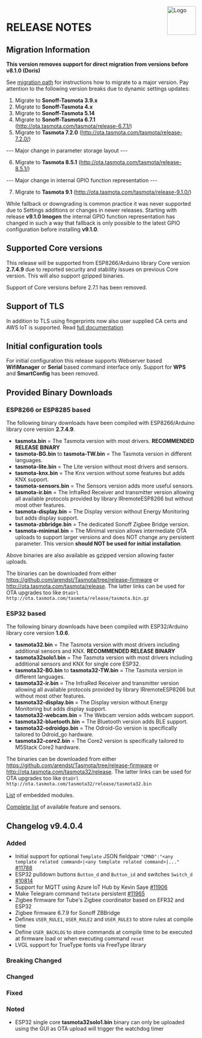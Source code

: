 <img src="https://github.com/arendst/Tasmota/blob/master/tools/logo/TASMOTA_FullLogo_Vector.svg" alt="Logo" align="right" height="76"/>

# RELEASE NOTES

## Migration Information

**This version removes support for direct migration from versions before v8.1.0 (Doris)**

See [migration path](https://tasmota.github.io/docs/Upgrading#migration-path) for instructions how to migrate to a major version. Pay attention to the following version breaks due to dynamic settings updates:

1. Migrate to **Sonoff-Tasmota 3.9.x**
2. Migrate to **Sonoff-Tasmota 4.x**
3. Migrate to **Sonoff-Tasmota 5.14**
4. Migrate to **Sonoff-Tasmota 6.7.1** (http://ota.tasmota.com/tasmota/release-6.7.1/)
5. Migrate to **Tasmota 7.2.0** (http://ota.tasmota.com/tasmota/release-7.2.0/)

--- Major change in parameter storage layout ---

6. Migrate to **Tasmota 8.5.1** (http://ota.tasmota.com/tasmota/release-8.5.1/)

--- Major change in internal GPIO function representation ---

7. Migrate to **Tasmota 9.1** (http://ota.tasmota.com/tasmota/release-9.1.0/)

While fallback or downgrading is common practice it was never supported due to Settings additions or changes in newer releases. Starting with release **v9.1.0 Imogen** the internal GPIO function representation has changed in such a way that fallback is only possible to the latest GPIO configuration before installing **v9.1.0**.

## Supported Core versions

This release will be supported from ESP8266/Arduino library Core version **2.7.4.9** due to reported security and stability issues on previous Core version. This will also support gzipped binaries.

Support of Core versions before 2.7.1 has been removed.

## Support of TLS

In addition to TLS using fingerprints now also user supplied CA certs and AWS IoT is supported. Read [full documentation](https://tasmota.github.io/docs/AWS-IoT)

## Initial configuration tools

For initial configuration this release supports Webserver based **WifiManager** or **Serial** based command interface only. Support for **WPS** and **SmartConfig** has been removed.

## Provided Binary Downloads

### ESP8266 or ESP8285 based
The following binary downloads have been compiled with ESP8266/Arduino library core version **2.7.4.9**.

- **tasmota.bin** = The Tasmota version with most drivers. **RECOMMENDED RELEASE BINARY**
- **tasmota-BG.bin** to **tasmota-TW.bin** = The Tasmota version in different languages.
- **tasmota-lite.bin** = The Lite version without most drivers and sensors.
- **tasmota-knx.bin** = The Knx version without some features but adds KNX support.
- **tasmota-sensors.bin** = The Sensors version adds more useful sensors.
- **tasmota-ir.bin** = The InfraRed Receiver and transmitter version allowing all available protocols provided by library IRremoteESP8266 but without most other features.
- **tasmota-display.bin** = The Display version without Energy Monitoring but adds display support.
- **tasmota-zbbridge.bin** = The dedicated Sonoff Zigbee Bridge version.
- **tasmota-minimal.bin** = The Minimal version allows intermediate OTA uploads to support larger versions and does NOT change any persistent parameter. This version **should NOT be used for initial installation**.

Above binaries are also available as gzipped version allowing faster uploads.

The binaries can be downloaded from either https://github.com/arendst/Tasmota/tree/release-firmware or http://ota.tasmota.com/tasmota/release. The latter links can be used for OTA upgrades too like ``OtaUrl http://ota.tasmota.com/tasmota/release/tasmota.bin.gz``

### ESP32 based
The following binary downloads have been compiled with ESP32/Arduino library core version **1.0.6**.

- **tasmota32.bin** = The Tasmota version with most drivers including additional sensors and KNX.  **RECOMMENDED RELEASE BINARY**
- **tasmota32solo1.bin** = The Tasmota version with most drivers including additional sensors and KNX for single core ESP32.
- **tasmota32-BG.bin** to **tasmota32-TW.bin** = The Tasmota version in different languages.
- **tasmota32-ir.bin** = The InfraRed Receiver and transmitter version allowing all available protocols provided by library IRremoteESP8266 but without most other features.
- **tasmota32-display.bin** = The Display version without Energy Monitoring but adds display support.
- **tasmota32-webcam.bin** = The Webcam version adds webcam support.
- **tasmota32-bluetooth.bin** = The Bluetooth version adds BLE support.
- **tasmota32-odroidgo.bin** = The Odroid-Go version is specifically tailored to Odroid_go hardware.
- **tasmota32-core2.bin** = The Core2 version is specifically tailored to M5Stack Core2 hardware.

The binaries can be downloaded from either https://github.com/arendst/Tasmota/tree/release-firmware or http://ota.tasmota.com/tasmota32/release. The latter links can be used for OTA upgrades too like ``OtaUrl http://ota.tasmota.com/tasmota32/release/tasmota32.bin``

[List](MODULES.md) of embedded modules.

[Complete list](BUILDS.md) of available feature and sensors.

## Changelog v9.4.0.4
### Added
- Initial support for optional ``Template`` JSON fieldpair ``"CMND":"<any template related command>|<any template related command>|..."`` [#11788](https://github.com/arendst/Tasmota/issues/11788)
- ESP32 pulldown buttons ``Button_d`` and ``Button_id`` and switches ``Switch_d`` [#10814](https://github.com/arendst/Tasmota/issues/10814)
- Support for MQTT using Azure IoT Hub by Kevin Saye [#11906](https://github.com/arendst/Tasmota/issues/11906)
- Make Telegram command ``TmState`` persistent [#11965](https://github.com/arendst/Tasmota/issues/11965)
- Zigbee firmware for Tube's Zigbee coordinator based on EFR32 and ESP32
- Zigbee firmware 6.7.9 for Sonoff ZBBridge
- Defines ``USER_RULE1``, ``USER_RULE2`` and ``USER_RULE3`` to store rules at compile time
- Define ``USER_BACKLOG`` to store commands at compile time to be executed at firmware load or when executing command ``reset``
- LVGL support for TrueType fonts via FreeType library

### Breaking Changed

### Changed

### Fixed

### Noted
- ESP32 single core **tasmota32solo1.bin** binary can only be uploaded using the GUI as OTA upload will trigger the watchdog timer
